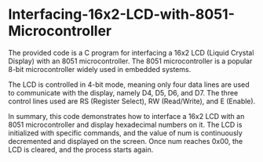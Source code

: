 # Interfacing-16x2-LCD-with-8051-Microcontroller

The provided code is a C program for interfacing a 16x2 LCD (Liquid Crystal Display) with an 8051 microcontroller.
The 8051 microcontroller is a popular 8-bit microcontroller widely used in embedded systems.

The LCD is controlled in 4-bit mode, meaning only four data lines are used to communicate with the display, namely D4, D5, D6, and D7.
The three control lines used are RS (Register Select), RW (Read/Write), and E (Enable).

In summary, this code demonstrates how to interface a 16x2 LCD with an 8051 microcontroller and display hexadecimal numbers on it.
The LCD is initialized with specific commands, and the value of num is continuously decremented and displayed on the screen. Once num reaches 0x00, the LCD is cleared, and the process starts again.
